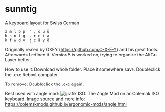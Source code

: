 # sunntig
A keyboard layout for Swiss German

```
z m l b p  ' , o u ü 
h s n t g  . r e i a 
k f w d v  j c ä y ö 
```

Originally reated by OXEY (https://github.com/O-X-E-Y) and his great tools. Afterwards I refined it.
Version 5 is worked on, trying to organize the AltGr-Layer better.


How to use it:
Download whole folder.
Place it somewhere save.
Doubleclick the .exe
Reboot computer.

To remove:
Doubleclick the .exe again.

Best used with angle mod:
![grafik](https://user-images.githubusercontent.com/65241975/200529481-8335f492-1a24-470b-9634-cc80dda86aff.png)
 ISO: The Angle Mod on an Colemak ISO keyboard.
Image source and more info: https://colemakmods.github.io/ergonomic-mods/angle.html

